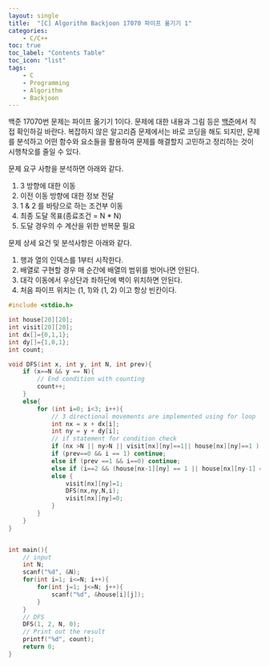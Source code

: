 ```yaml
---
layout: single
title:  "[C] Algorithm Backjoon 17070 파이프 옮기기 1"
categories:
    - C/C++
toc: true
toc_label: "Contents Table"
toc_icon: "list"
tags: 
    - C
    - Programming
    - Algorithm
	- Backjoon
---
```




백준 17070번 문제는 파이프 옮기기 1이다. 문제에 대한 내용과 그림 등은 [백준][백준]에서 직접 확인하길 바란다. 복잡하지 않은 알고리즘 문제에서는 바로 코딩을 해도 되지만, 문제를 분석하고 어떤 함수와 요소들을 활용하여 문제를 해결할지 고민하고 정리하는 것이 시행착오를 줄일 수 있다. 



문제 요구 사항을 분석하면 아래와 같다.  
1. 3 방향에 대한 이동
2. 이전 이동 방향에 대한 정보 전달 
3. 1 & 2 를 바탕으로 하는 조건부 이동 
4. 최종 도달 목표(종료조건 = N * N) 
5. 도달 경우의 수 계산을 위한 반복문 필요 




문제 상세 요건 및 분석사항은 아래와 같다. 
1. 행과 열의 인덱스를 1부터 시작한다. 
2. 배열로 구현할 경우 매 순간에 배열의 범위를 벗어나면 안된다. 
3. 대각 이동에서 우상단과 좌하단에 벽이 위치하면 안된다. 
4. 처음 파이프 위치는 (1, 1)와 (1, 2) 이고 항상 빈칸이다. 



```c
#include <stdio.h>

int house[20][20];
int visit[20][20];
int dx[]={0,1,1};
int dy[]={1,0,1};
int count;

void DFS(int x, int y, int N, int prev){    
    if (x==N && y == N){
        // End condition with counting
        count++;
    }
    else{
        for (int i=0; i<3; i++){
            // 3 directional movements are implemented using for loop 
            int nx = x + dx[i];
            int ny = y + dy[i];
            // if statement for condition check 
            if (nx >N || ny>N || visit[nx][ny]==1|| house[nx][ny]==1 ) continue;
            if (prev==0 && i == 1) continue;
            else if (prev ==1 && i==0) continue;
            else if (i==2 && (house[nx-1][ny] == 1 || house[nx][ny-1] == 1)) continue;
            else {
                visit[nx][ny]=1; 
                DFS(nx,ny,N,i); 
                visit[nx][ny]=0; 
            }           
        }
    }
}


int main(){
    // input 
    int N;
    scanf("%d", &N);    
    for(int i=1; i<=N; i++){
        for(int j=1; j<=N; j++){
            scanf("%d", &house[i][j]);
        }
    }
    // DFS
    DFS(1, 2, N, 0);
    // Print out the result
    printf("%d", count);
    return 0;
}
```




[백준]: https://www.acmicpc.net/problem/17070